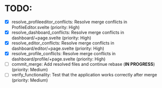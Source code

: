# TODO:

- [x] resolve_profileeditor_conflicts: Resolve merge conflicts in ProfileEditor.svelte (priority: High)
- [x] resolve_dashboard_conflicts: Resolve merge conflicts in dashboard/+page.svelte (priority: High)
- [x] resolve_editor_conflicts: Resolve merge conflicts in dashboard/editor/+page.svelte (priority: High)
- [x] resolve_profile_conflicts: Resolve merge conflicts in dashboard/profile/+page.svelte (priority: High)
- [ ] commit_merge: Add resolved files and continue rebase (**IN PROGRESS**) (priority: Medium)
- [ ] verify_functionality: Test that the application works correctly after merge (priority: Medium)
